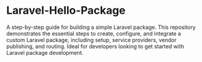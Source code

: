 # Laravel-Hello-Package
A step-by-step guide for building a simple Laravel package. This repository demonstrates the essential steps to create, configure, and integrate a custom Laravel package, including setup, service providers, vendor publishing, and routing. Ideal for developers looking to get started with Laravel package development.
